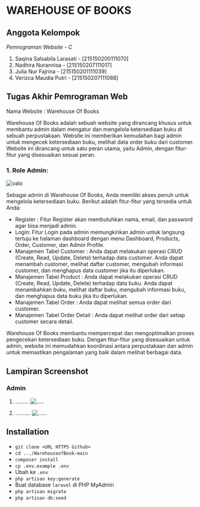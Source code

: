 <h1>WAREHOUSE OF BOOKS</h1>

## Anggota Kelompok

*Pemrograman Website - C*
1. Saqina Salsabila Larasati    -   [215150200111070]
2. Nadhira Nurannisa            -   [215150207111017]
3. Julia Nur Fajrina            -   [215150201111039]
4. Verizca Maudia Putri         -   [215150207111088]

## Tugas Akhir Pemrograman Web
Nama Website : Warehouse Of Books

Warehouse Of Books adalah sebuah website yang dirancang khusus untuk membantu admin dalam mengatur dan mengelola ketersediaan buku di sebuah perpustakaan. Website ini memberikan kemudahan bagi admin untuk mengecek ketersediaan buku, melihat data order buku dari customer. Website ini dirancang untuk satu peran utama, yaitu Admin, dengan fitur-fitur yang disesuaikan sesuai peran.

### 1. Role Admin:
![valo](https://github.com/rsccantik/tryy/assets/103765178/c954fe48-cbf7-4932-9360-060994b93326)

Sebagai admin di Warehouse Of Books, Anda memiliki akses penuh untuk mengelola ketersediaan buku. Berikut adalah fitur-fitur yang tersedia untuk Anda:
- Register : Fitur Register akan membutuhkan nama, email, dan password agar bisa menjadi admin.
- Login: Fitur Login pada admin memungkinkan admin untuk langsung tertuju ke halaman dashboard dengan menu Dashboard, Products, Order, Customer, dan Admin Profile.
- Manajemen Tabel Customer : Anda dapat melakukan operasi CRUD (Create, Read, Update, Delete) terhadap data customer. Anda dapat menambah customer, melihat daftar customer, mengubah informasi customer, dan menghapus data customer jika itu diperlukan.
- Manajemen Tabel Product : Anda dapat melakukan operasi CRUD (Create, Read, Update, Delete) terhadap data buku. Anda dapat menambahkan buku, melihat daftar buku, mengubah informasi buku, dan menghapus data buku jika itu diperlukan.
- Manajemen Tabel Order : Anda dapat melihat semua order dari customer.
- Manajemen Tabel Order Detail : Anda dapat melihat order dari setiap customer secara detail.

Warehouse Of Books membantu mempercepat dan mengoptimalkan proses pengecekan ketersediaan buku. Dengan fitur-fitur yang disesuaikan untuk admin, website ini memudahkan koordinasi antara perpustakaan dan admin untuk memastikan pengalaman yang baik dalam melihat berbagai data.

## Lampiran Screenshot
### Admin
1. .........
![.....](.......)

2. ..........
![......](........)

## Installation
- `git clone <URL HTTPS Github>`
- `cd .../WarehouseofBook-main`
- `composer install`
- `cp .env.example .env`
- Ubah ke `.env`
- `php artisan key:generate`
- Buat database `laravel` di PHP MyAdmin
- `php artisan migrate`
- `php artisan db:seed`
